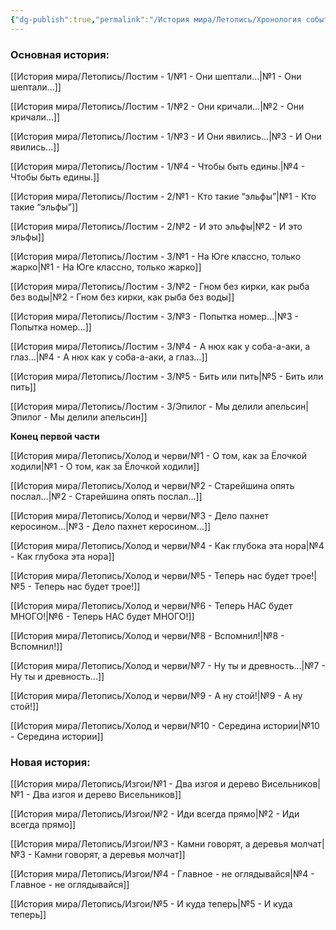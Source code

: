 ```yaml
---
{"dg-publish":true,"permalink":"/История мира/Летопись/Хронология событий/","tags":["gardenEntry"],"noteIcon":"","created":"2025-09-07T13:19:32.953+03:00","updated":"2025-09-07T15:16:57.928+03:00"}
---
```



### Основная история:
[[История мира/Летопись/Лостим - 1/№1 - Они шептали...\|№1 - Они шептали...]]

[[История мира/Летопись/Лостим - 1/№2 - Они кричали…\|№2 - Они кричали…]]

[[История мира/Летопись/Лостим - 1/№3 - И Они явились…\|№3 - И Они явились…]]

[[История мира/Летопись/Лостим - 1/№4 - Чтобы быть едины.\|№4 - Чтобы быть едины.]]

[[История мира/Летопись/Лостим - 2/№1 - Кто такие “эльфы”\|№1 - Кто такие “эльфы”]]

[[История мира/Летопись/Лостим - 2/№2 - И это эльфы\|№2 - И это эльфы]]

[[История мира/Летопись/Лостим - 3/№1 - На Юге классно, только жарко\|№1 - На Юге классно, только жарко]]

[[История мира/Летопись/Лостим - 3/№2 - Гном без кирки, как рыба без воды\|№2 - Гном без кирки, как рыба без воды]]

[[История мира/Летопись/Лостим - 3/№3 - Попытка номер…\|№3 - Попытка номер…]]

[[История мира/Летопись/Лостим - 3/№4 - А нюх как у соба-а-аки, а глаз…\|№4 - А нюх как у соба-а-аки, а глаз…]]

[[История мира/Летопись/Лостим - 3/№5 - Бить или пить\|№5 - Бить или пить]]

[[История мира/Летопись/Лостим - 3/Эпилог - Мы делили апельсин\|Эпилог - Мы делили апельсин]]

**Конец первой части**


[[История мира/Летопись/Холод и черви/№1 - О том, как за Ёлочкой ходили\|№1 - О том, как за Ёлочкой ходили]]

[[История мира/Летопись/Холод и черви/№2 - Старейшина опять послал…\|№2 - Старейшина опять послал…]]

[[История мира/Летопись/Холод и черви/№3 - Дело пахнет керосином…\|№3 - Дело пахнет керосином…]]

[[История мира/Летопись/Холод и черви/№4 - Как глубока эта нора\|№4 - Как глубока эта нора]]

[[История мира/Летопись/Холод и черви/№5 - Теперь нас будет трое!\|№5 - Теперь нас будет трое!]]

[[История мира/Летопись/Холод и черви/№6 - Теперь НАС будет МНОГО!\|№6 - Теперь НАС будет МНОГО!]]

[[История мира/Летопись/Холод и черви/№8 - Вспомнил!\|№8 - Вспомнил!]]

[[История мира/Летопись/Холод и черви/№7 - Ну ты и древность...\|№7 - Ну ты и древность...]]

[[История мира/Летопись/Холод и черви/№9 - А ну стой!\|№9 - А ну стой!]]

[[История мира/Летопись/Холод и черви/№10 - Середина истории\|№10 - Середина истории]]


### Новая история:
[[История мира/Летопись/Изгои/№1 - Два изгоя и дерево Висельников\|№1 - Два изгоя и дерево Висельников]]

[[История мира/Летопись/Изгои/№2 - Иди всегда прямо\|№2 - Иди всегда прямо]]

[[История мира/Летопись/Изгои/№3 - Камни говорят, а деревья молчат\|№3 - Камни говорят, а деревья молчат]]

[[История мира/Летопись/Изгои/№4 - Главное - не оглядывайся\|№4 - Главное - не оглядывайся]]

[[История мира/Летопись/Изгои/№5 - И куда теперь\|№5 - И куда теперь]]


